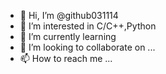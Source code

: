 - 👋 Hi, I’m @github031114
- 👀 I’m interested in C/C++,Python
- 🌱 I’m currently learning 
- 💞️ I’m looking to collaborate on ...
- 📫 How to reach me ...

<!---
github031114/github031114 is a ✨ special ✨ repository because its `README.md` (this file) appears on your GitHub profile.
You can click the Preview link to take a look at your changes.
--->
